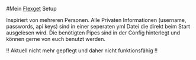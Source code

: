 #Mein [Flexget](https://github.com/Flexget/Flexget) Setup

Inspiriert von mehreren Personen.
Alle Privaten Informationen (username, passwords, api keys) sind in einer seperaten yml Datei die direkt beim Start ausgelesen wird.
Die benötigten Pipes sind in der Config hinterlegt und können gerne von euch benutzt werden.

!! Aktuell nicht mehr gepflegt und daher nicht funktionsfähig !!
